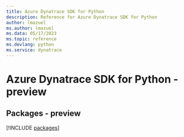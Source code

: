 ```yaml
---
title: Azure Dynatrace SDK for Python
description: Reference for Azure Dynatrace SDK for Python
author: lmazuel
ms.author: lmazuel
ms.data: 05/17/2023
ms.topic: reference
ms.devlang: python
ms.service: dynatrace
---
```

# Azure Dynatrace SDK for Python - preview
## Packages - preview
[!INCLUDE [packages](dynatrace-index.md)]